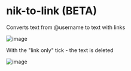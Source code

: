 # nik-to-link (BETA)


Converts text from @username to text with links

![image](https://github.com/DenisGas/nik-to-link/assets/81939899/21fd9908-6e8c-4f48-be98-e50ca2acddd2)

With the "link only" tick - the text is deleted

![image](https://github.com/DenisGas/nik-to-link/assets/81939899/89143b60-d76b-4796-a270-b709acd8c0de)

